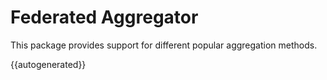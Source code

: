 # Federated Aggregator

This package provides support for different popular aggregation methods.

{{autogenerated}}